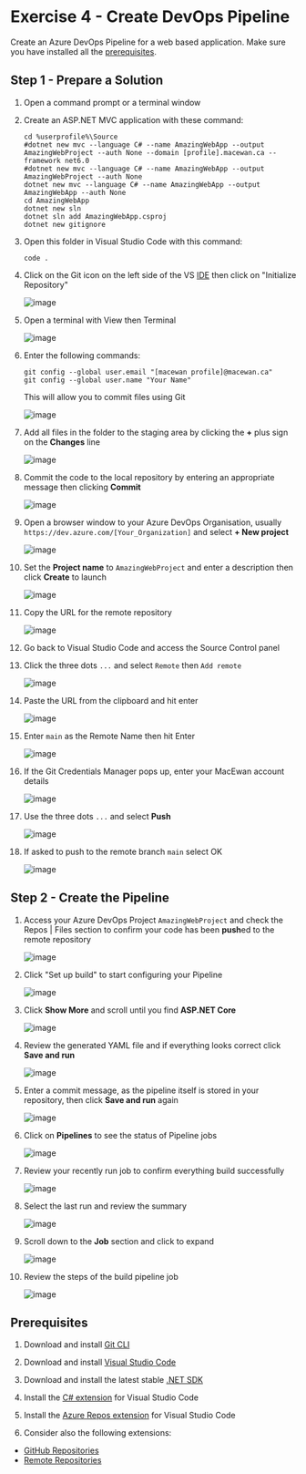 # Exercise 4 - Create DevOps Pipeline

Create an Azure DevOps Pipeline for a web based application. Make sure you have installed all the [prerequisites](#Prerequisites).


## Step 1 - Prepare a Solution

1. Open a command prompt or a terminal window


2. Create an ASP.NET MVC application with these command:

       cd %userprofile%\Source
       #dotnet new mvc --language C# --name AmazingWebApp --output AmazingWebProject --auth None --domain [profile].macewan.ca --framework net6.0 
       #dotnet new mvc --language C# --name AmazingWebApp --output AmazingWebProject --auth None
       dotnet new mvc --language C# --name AmazingWebApp --output AmazingWebApp --auth None
       cd AmazingWebApp
       dotnet new sln
       dotnet sln add AmazingWebApp.csproj
       dotnet new gitignore


3. Open this folder in Visual Studio Code with this command:

       code .


4. Click on the Git icon on the left side of the VS [IDE](https://en.wikipedia.org/wiki/Integrated_development_environment) then click on "Initialize Repository"

   ![image](https://user-images.githubusercontent.com/121144260/229326591-11ac2033-b0b0-4c66-a7d5-17150fa76f03.png)


5. Open a terminal with View then Terminal

   ![image](https://user-images.githubusercontent.com/121144260/229326915-60ee5ac3-41de-4c2d-8f4f-c81c034d9fa7.png)


6. Enter the following commands:

       git config --global user.email "[macewan profile]@macewan.ca"
       git config --global user.name "Your Name"

    This will allow you to commit files using Git

   ![image](https://user-images.githubusercontent.com/121144260/229326986-94957474-ede9-42ea-a005-0446b52666d7.png)


7. Add all files in the folder to the staging area by clicking the **+** plus sign on the **Changes** line

   ![image](https://user-images.githubusercontent.com/121144260/229331008-0d010c9f-de3c-4c7c-a32a-a980069d169b.png)


8. Commit the code to the local repository by entering an appropriate message then clicking **Commit**

   ![image](https://user-images.githubusercontent.com/121144260/229326822-c264e621-598e-4b7a-8ae8-563fa7d553f9.png)


9. Open a browser window to your Azure DevOps Organisation, usually `https://dev.azure.com/[Your_Organization]` and select **+ New project**

   ![image](https://user-images.githubusercontent.com/121144260/229327070-31a8d8c9-c70f-4dbd-b482-a85df07735d3.png)


10. Set the **Project name** to `AmazingWebProject` and enter a description then click **Create** to launch

    ![image](https://user-images.githubusercontent.com/121144260/229327097-70db8a81-49ec-46bb-bbb5-678a5114d9e2.png)


11. Copy the URL for the remote repository

    ![image](https://user-images.githubusercontent.com/121144260/229327174-69f9cdc0-b223-4f39-9039-e4e050bce22d.png)


12. Go back to Visual Studio Code and access the Source Control panel


13. Click the three dots `...` and select `Remote` then `Add remote`

    ![image](https://user-images.githubusercontent.com/121144260/229331471-1aa34d70-1e62-48e0-a304-503d4d11b5a3.png)


14. Paste the URL from the clipboard and hit enter

    ![image](https://user-images.githubusercontent.com/121144260/229331521-7e38406b-7e5f-4563-8abf-1330bb903f30.png)


15. Enter `main` as the Remote Name then hit Enter

    ![image](https://user-images.githubusercontent.com/121144260/229331856-d1d76f94-6117-4756-99ba-b2261b4329d7.png)


16. If the Git Credentials Manager pops up, enter your MacEwan account details

    ![image](https://user-images.githubusercontent.com/121144260/229331618-a39133cf-b627-416f-a77d-5e0a0d097cd1.png)


17. Use the three dots `...` and select **Push**

    ![image](https://user-images.githubusercontent.com/121144260/229331771-5b902de9-31b9-4a63-a6e9-69bcff4e1e94.png)


18. If asked to push to the remote branch `main` select OK

    ![image](https://user-images.githubusercontent.com/121144260/229331882-b40afde5-440f-491b-b145-5ad13c2caf90.png)




## Step 2 - Create the Pipeline

1. Access your Azure DevOps Project `AmazingWebProject` and check the Repos | Files section to confirm your code has been **push**ed to the remote repository

   ![image](https://user-images.githubusercontent.com/121144260/229331948-6418f667-d8c9-4bf3-a522-cd734d43d7d5.png)


2. Click "Set up build" to start configuring your Pipeline

   ![image](https://user-images.githubusercontent.com/121144260/229332054-56d21af8-ddcb-487a-af64-28ec11f386be.png)


3. Click **Show More** and scroll until you find **ASP.NET Core**

   ![image](https://user-images.githubusercontent.com/121144260/229332118-3d23693a-6a75-4568-b492-80f1a5f1c838.png)


4. Review the generated YAML file and if everything looks correct click **Save and run**

   ![image](https://user-images.githubusercontent.com/121144260/229332167-6683f721-33aa-43d5-b196-afd48215de01.png)


5. Enter a commit message, as the pipeline itself is stored in your repository, then click **Save and run** again

   ![image](https://user-images.githubusercontent.com/121144260/229332183-cfce253b-437a-4af1-8f88-6df080f9b064.png)


6. Click on **Pipelines** to see the status of Pipeline jobs

   ![image](https://user-images.githubusercontent.com/121144260/229332243-92c4cc1e-d6b8-4dbf-b7aa-1ec150aa46d2.png)


7. Review your recently run job to confirm everything build successfully

   ![image](https://user-images.githubusercontent.com/121144260/229332274-b933445b-32a4-4a85-a11c-1a0ea3ef332a.png)


8. Select the last run and review the summary

   ![image](https://user-images.githubusercontent.com/121144260/229332290-f3d4c31c-0b90-4adb-86fb-81e986cf67e5.png)


9. Scroll down to the **Job** section and click to expand

   ![image](https://user-images.githubusercontent.com/121144260/229332331-d9bfb2ac-f9d5-4426-9b09-afa291af6349.png)


10. Review the steps of the build pipeline job

    ![image](https://user-images.githubusercontent.com/121144260/229332584-33d9aa84-d232-4b4b-bee0-a138e2503431.png)




## Prerequisites

1. Download and install [Git CLI](https://git-scm.com/download/)


2. Download and install [Visual Studio Code](https://code.visualstudio.com/Download)


3. Download and install the latest stable [.NET SDK](https://dotnet.microsoft.com/en-us/download)


4. Install the [C# extension](https://marketplace.visualstudio.com/items?itemName=ms-dotnettools.csharp) for Visual Studio Code


5. Install the [Azure Repos extension](https://marketplace.visualstudio.com/items?itemName=ms-vscode.azure-repos) for Visual Studio Code 


6. Consider also the following extensions:

  * [GitHub Repositories](https://marketplace.visualstudio.com/items?itemName=GitHub.remotehub)
  * [Remote Repositories](https://marketplace.visualstudio.com/items?itemName=ms-vscode.remote-repositories)
